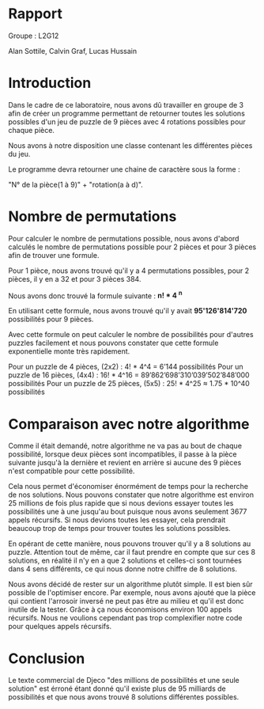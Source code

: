 # Rapport 

Groupe : L2G12

Alan Sottile, Calvin Graf, Lucas Hussain

# Introduction

Dans le cadre de ce laboratoire, nous avons dû travailler en groupe de 3 afin de créer
un programme permettant de retourner toutes les solutions possibles d'un jeu
de puzzle de 9 pièces avec 4 rotations possibles pour chaque pièce.

Nous avons à notre disposition une classe contenant les différentes pièces du jeu.

Le programme devra retourner une chaine de caractère sous la forme : 

"N° de la pièce(1 à 9)" + "rotation(a à d)".


# Nombre de permutations

Pour calculer le nombre de permutations possible, nous avons d'abord
calculés le nombre de permutations possible pour 2 pièces et
pour 3 pièces afin de trouver une formule.

Pour 1 pièce, nous avons trouvé qu'il y a 4 permutations possibles, pour 2 pièces, il y en a 32
et pour 3 pièces 384.

Nous avons donc trouvé la formule suivante : **n! * 4 <sup> n**

En utilisant cette formule, nous avons trouvé qu'il y avait **95'126'814'720** possibilités pour 9 pièces.

Avec cette formule on peut calculer le nombre de possibilités pour d'autres puzzles facilement et nous pouvons constater que cette formule exponentielle monte très rapidement.

Pour un puzzle de 4 pièces, (2x2) : 4! * 4^4 = 6’144 possibilités
Pour un puzzle de 16 pièces, (4x4) : 16! * 4^16 = 89’862’698’310’039’502’848’000 possibilités
Pour un puzzle de 25 pièces, (5x5) : 25! * 4^25 ≈ 1.75 * 10^40 possibilités

# Comparaison avec notre algorithme

Comme il était demandé, notre algorithme ne va pas au bout de chaque possibilité, lorsque deux pièces sont incompatibles, il passe à la pièce suivante jusqu'à la dernière et revient en arrière si aucune des 9 pièces n'est compatible pour cette possibilité.

Cela nous permet d'économiser énormément de temps pour la recherche de nos solutions. Nous pouvons constater que notre algorithme est environ 25 millions de fois plus rapide que si nous devions essayer toutes les possibilités une à une jusqu'au bout puisque nous avons seulement 3677 appels récursifs. Si nous devions toutes les essayer, cela prendrait beaucoup trop de temps pour trouver toutes les solutions possibles.

En opérant de cette manière, nous pouvons trouver qu'il y a 8 solutions au puzzle. Attention tout de même, car il faut prendre en compte que sur ces 8 solutions, en réalité il n'y en a que 2 solutions et celles-ci sont tournées dans 4 sens différents, ce qui nous donne notre chiffre de 8 solutions.

Nous avons décidé de rester sur un algorithme plutôt simple. Il est bien sûr possible de l'optimiser encore. Par exemple, nous avons ajouté que la pièce qui contient l'arrosoir inversé ne peut pas être au milieu et qu'il est donc inutile de la tester. Grâce à ça nous économisons environ 100 appels récursifs. Nous ne voulions cependant pas trop complexifier notre code pour quelques appels récursifs.

# Conclusion

Le texte commercial de Djeco "des millions de possibilités et une seule solution" est érroné étant donné qu'il existe plus de 95 milliards
de possibilités et que nous avons trouvé 8 solutions différentes possibles.
